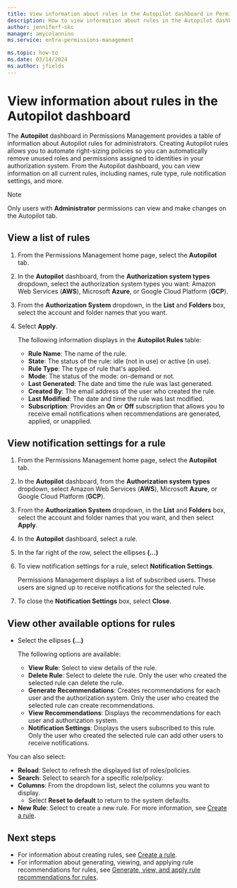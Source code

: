 ```yaml
---
title: View information about rules in the Autopilot dashboard in Permissions Management
description: How to view information about rules in the Autopilot dashboard in Permissions Management.
author: jenniferf-skc
manager: amycolannino
ms.service: entra-permissions-management

ms.topic: how-to
ms.date: 03/14/2024
ms.author: jfields
---
```


# View information about rules in the Autopilot dashboard

The **Autopilot** dashboard in Permissions Management provides a table of information about Autopilot rules for administrators. Creating Autopilot rules allows you to automate right-sizing policies so you can automatically remove unused roles and permissions assigned to identities in your authorization system. From the Autopilot dashboard, you can view information on all current rules, including names, rule type, rule notification settings, and more. 


> [!NOTE]
> Only users with **Administrator** permissions can view and make changes on the Autopilot tab.

## View a list of rules

1. From the Permissions Management home page, select the **Autopilot** tab.
1. In the **Autopilot** dashboard, from the **Authorization system types** dropdown, select the authorization system types you want: Amazon Web Services (**AWS**), Microsoft **Azure**, or Google Cloud Platform (**GCP**).
1. From the **Authorization System** dropdown, in the **List** and **Folders** box, select the account and folder names that you want.
1. Select **Apply**.

    The following information displays in the **Autopilot Rules** table:

    - **Rule Name**: The name of the rule.
    - **State**: The status of the rule: idle (not in use) or active (in use).
    - **Rule Type**: The type of rule that's applied.
    - **Mode**: The status of the mode: on-demand or not.
    - **Last Generated**: The date and time the rule was last generated.
    - **Created By**: The email address of the user who created the rule.
    - **Last Modified**: The date and time the rule was last modified.
    - **Subscription**: Provides an **On** or **Off** subscription that allows you to receive email notifications when recommendations are generated, applied, or unapplied.

## View notification settings for a rule

1. From the Permissions Management home page, select the **Autopilot** tab.
1. In the **Autopilot** dashboard, from the **Authorization system types** dropdown, select Amazon Web Services (**AWS**), Microsoft **Azure**, or Google Cloud Platform (**GCP**).
1. From the **Authorization System** dropdown, in the **List** and **Folders** box, select the account and folder names that you want, and then select **Apply**.
1. In the **Autopilot** dashboard, select a rule.
1. In the far right of the row, select the ellipses **(...)**
1. To view notification settings for a rule, select **Notification Settings**.

    Permissions Management displays a list of subscribed users. These users are signed up to receive notifications for the selected rule.

1. To close the **Notification Settings** box, select **Close**.

## View other available options for rules

- Select the ellipses **(...)**

    The following options are available:

    - **View Rule**: Select to view details of the rule.
    - **Delete Rule**: Select to delete the rule. Only the user who created the selected rule can delete the rule.
    - **Generate Recommendations**: Creates recommendations for each user and the authorization system. Only the user who created the selected rule can create recommendations.
    - **View Recommendations**: Displays the recommendations for each user and authorization system.
    - **Notification Settings**: Displays the users subscribed to this rule. Only the user who created the selected rule can add other users to receive notifications.

You can also select:

- **Reload**: Select to refresh the displayed list of roles/policies.
- **Search**: Select to search for a specific role/policy.
- **Columns**: From the dropdown list, select the columns you want to display.
    - Select **Reset to default** to return to the system defaults.
- **New Rule**: Select to create a new rule. For more information, see [Create a rule](how-to-create-rule.md).


## Next steps

- For information about creating rules, see [Create a rule](how-to-create-rule.md).
- For information about generating, viewing, and applying rule recommendations for rules, see [Generate, view, and apply rule recommendations for rules](how-to-recommendations-rule.md).